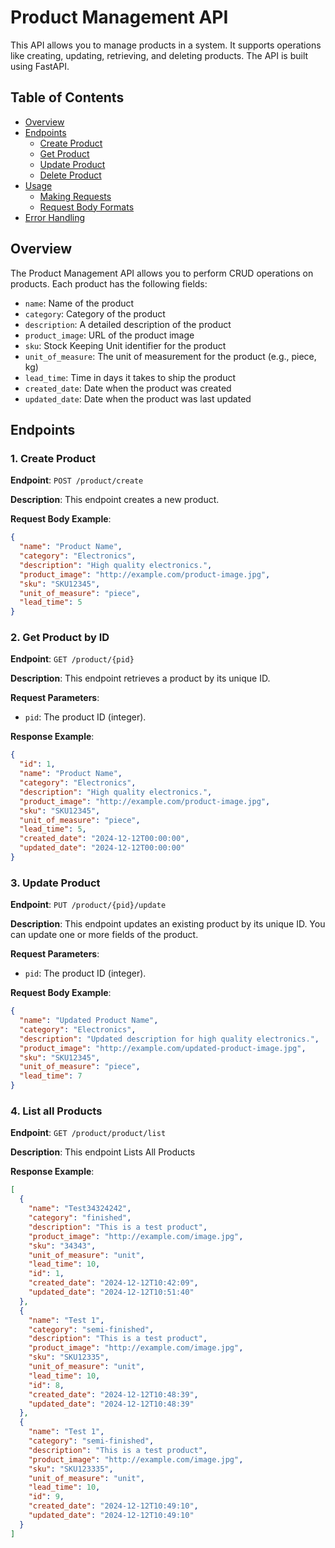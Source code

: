 # Product Management API

This API allows you to manage products in a system. It supports operations like creating, updating, retrieving, and deleting products. The API is built using FastAPI.

## Table of Contents
- [Overview](#overview)
- [Endpoints](#endpoints)
  - [Create Product](#create-product)
  - [Get Product](#get-product)
  - [Update Product](#update-product)
  - [Delete Product](#delete-product)
- [Usage](#usage)
  - [Making Requests](#making-requests)
  - [Request Body Formats](#request-body-formats)
- [Error Handling](#error-handling)
  
## Overview

The Product Management API allows you to perform CRUD operations on products. Each product has the following fields:
- `name`: Name of the product
- `category`: Category of the product
- `description`: A detailed description of the product
- `product_image`: URL of the product image
- `sku`: Stock Keeping Unit identifier for the product
- `unit_of_measure`: The unit of measurement for the product (e.g., piece, kg)
- `lead_time`: Time in days it takes to ship the product
- `created_date`: Date when the product was created
- `updated_date`: Date when the product was last updated

## Endpoints

### 1. Create Product
**Endpoint**: `POST /product/create`

**Description**: This endpoint creates a new product.

**Request Body Example**:

```json
{
  "name": "Product Name",
  "category": "Electronics",
  "description": "High quality electronics.",
  "product_image": "http://example.com/product-image.jpg",
  "sku": "SKU12345",
  "unit_of_measure": "piece",
  "lead_time": 5
}
```

### 2. Get Product by ID
**Endpoint**: `GET /product/{pid}`

**Description**: This endpoint retrieves a product by its unique ID.

**Request Parameters**:
- `pid`: The product ID (integer).

**Response Example**:

```json
{
  "id": 1,
  "name": "Product Name",
  "category": "Electronics",
  "description": "High quality electronics.",
  "product_image": "http://example.com/product-image.jpg",
  "sku": "SKU12345",
  "unit_of_measure": "piece",
  "lead_time": 5,
  "created_date": "2024-12-12T00:00:00",
  "updated_date": "2024-12-12T00:00:00"
}
```



### 3. Update Product
**Endpoint**: `PUT /product/{pid}/update`

**Description**: This endpoint updates an existing product by its unique ID. You can update one or more fields of the product.

**Request Parameters**:
- `pid`: The product ID (integer).

**Request Body Example**:

```json
{
  "name": "Updated Product Name",
  "category": "Electronics",
  "description": "Updated description for high quality electronics.",
  "product_image": "http://example.com/updated-product-image.jpg",
  "sku": "SKU12345",
  "unit_of_measure": "piece",
  "lead_time": 7
}
```

### 4. List all Products
**Endpoint**: `GET /product/product/list`

**Description**: This endpoint Lists All Products 


**Response Example**:

```json
[
  {
    "name": "Test34324242",
    "category": "finished",
    "description": "This is a test product",
    "product_image": "http://example.com/image.jpg",
    "sku": "34343",
    "unit_of_measure": "unit",
    "lead_time": 10,
    "id": 1,
    "created_date": "2024-12-12T10:42:09",
    "updated_date": "2024-12-12T10:51:40"
  },
  {
    "name": "Test 1",
    "category": "semi-finished",
    "description": "This is a test product",
    "product_image": "http://example.com/image.jpg",
    "sku": "SKU12335",
    "unit_of_measure": "unit",
    "lead_time": 10,
    "id": 8,
    "created_date": "2024-12-12T10:48:39",
    "updated_date": "2024-12-12T10:48:39"
  },
  {
    "name": "Test 1",
    "category": "semi-finished",
    "description": "This is a test product",
    "product_image": "http://example.com/image.jpg",
    "sku": "SKU123335",
    "unit_of_measure": "unit",
    "lead_time": 10,
    "id": 9,
    "created_date": "2024-12-12T10:49:10",
    "updated_date": "2024-12-12T10:49:10"
  }
]
```


